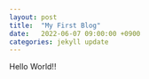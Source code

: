```yaml
---
layout: post
title:  "My First Blog"
date:   2022-06-07 09:00:00 +0900
categories: jekyll update
---
```

Hello World!!